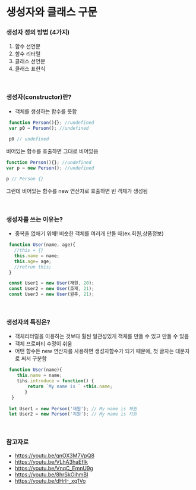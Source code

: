 # 생성자와 클래스 구문
### 생성자 정의 방법 (4가지)
1. 함수 선언문
2. 함수 리터럴
4. 클래스 선언문
5. 클래스 표현식
<br>

### 생성자(constructor)란?
- 객체를 생성하는 함수를 뜻함
```javascript
 function Person(){}; //undefined
 var p0 = Person(); //undefined
 
 p0 // undefined
 ```
 비어있는 함수를 호출하면 그대로 비어있음
 ```javascript
 function Person(){}; //undefined
 var p = new Person(); //undefined
 
 p // Person {}
 ```
 그런데 비어있는 함수를 new 연산자로 호출하면 빈 객체가 생성됨
 
 <br>
 
 
 ### 생성자를 쓰는 이유는?
 - 중복을 없애기 위해! 비슷한 객체를 여러개 만들 때(ex.회원,상품정보)
 ```javascript
  function User(name, age){
    //this = {}
    this.name = name;
    this.age= age;
    //retrun this;
  }

  const User1 = new User(재원, 20);
  const User2 = new User(호재, 21);
  const User3 = new User(원주, 21);
 ```
 <br>
 
 
### 생성자의 특징은?
- 객체리터럴을 이용하는 것보다 훨씬 일관성있게 객체를 만들 수 있고 만들 수 있음
- 객체 프로퍼티 수정이 쉬움
- 어떤 함수든 new 연산자를 사용하면 생성자함수가 되기 때문에, 첫 글자는 대문자로 써서 구분함
```javascript
 function User(name){
    this.name = name;
    tihs.introduce = function() {
        return `My name is ` +this.name;
       }
  }     
 
 let User1 = new Person('재원'); // My name is 재원
 let User2 = new Person('지원'); // My name is 지원
 ```
 <br>
 
 ### 참고자료
 - https://youtu.be/qnOX3M7VpQ8
 - https://youtu.be/VLhA3haEfIk
 - https://youtu.be/VnqC_EmnU9g
 - https://youtu.be/8hrSkOihmBI
 - https://youtu.be/dHrI-_xq1Vo
